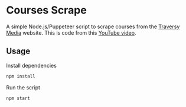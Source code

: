 # Courses Scrape

A simple Node.js/Puppeteer script to scrape courses from the [Traversy Media](https://www.traversymedia.com) website. This is code from this [YouTube video](https://youtu.be/S67gyqnYHmI).

## Usage

Install dependencies

```bash
npm install
```

Run the script

```bash
npm start
```
